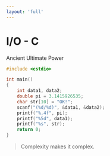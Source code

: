 ```yaml
---
layout: 'full'
---
```


# <fluent-emoji-left-right-arrow/> I/O - C
Ancient Ultimate Power <fluent-emoji-small-orange-diamond/>

```c {all|8-11|8|9|10|11|all}
#include <cstdio>

int main()
{
    int data1, data2;
    double pi = 3.1415926535;
    char str[10] = "OK!";
    scanf("(%d/%d)", &data1, &data2);
    printf("%.4f", pi);
    printf("%5d", data1);
    printf("%s", str);
    return 0;
}
```

<v-click>

> Complexity makes it complex.

</v-click>